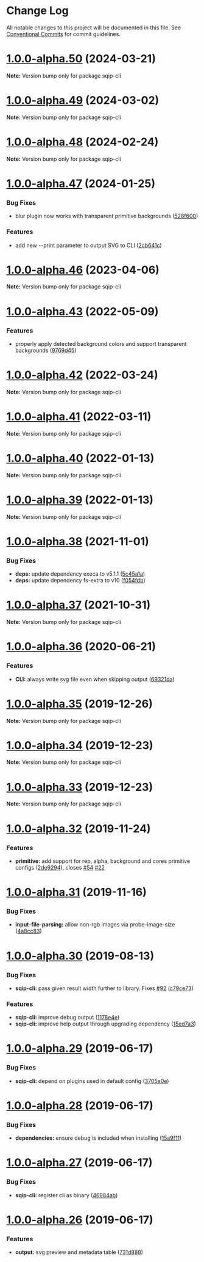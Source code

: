 # Change Log

All notable changes to this project will be documented in this file.
See [Conventional Commits](https://conventionalcommits.org) for commit guidelines.

# [1.0.0-alpha.50](https://github.com/axe312ger/sqip/compare/sqip-cli@1.0.0-alpha.49...sqip-cli@1.0.0-alpha.50) (2024-03-21)

**Note:** Version bump only for package sqip-cli





# [1.0.0-alpha.49](https://github.com/axe312ger/sqip/compare/sqip-cli@1.0.0-alpha.48...sqip-cli@1.0.0-alpha.49) (2024-03-02)

**Note:** Version bump only for package sqip-cli





# [1.0.0-alpha.48](https://github.com/axe312ger/sqip/compare/sqip-cli@1.0.0-alpha.47...sqip-cli@1.0.0-alpha.48) (2024-02-24)

**Note:** Version bump only for package sqip-cli





# [1.0.0-alpha.47](https://github.com/axe312ger/sqip/compare/sqip-cli@1.0.0-alpha.46...sqip-cli@1.0.0-alpha.47) (2024-01-25)


### Bug Fixes

* blur plugin now works with transparent primitive backgrounds ([528f600](https://github.com/axe312ger/sqip/commit/528f600b777c38662e369978d514f4304cc3d7ca))


### Features

* add new --print parameter to output SVG to CLI ([2cb641c](https://github.com/axe312ger/sqip/commit/2cb641c44f1339e5233cf70ed3aac59d9b2129f8))





# [1.0.0-alpha.46](https://github.com/axe312ger/sqip/compare/sqip-cli@1.0.0-alpha.45...sqip-cli@1.0.0-alpha.46) (2023-04-06)

**Note:** Version bump only for package sqip-cli





# [1.0.0-alpha.43](https://github.com/axe312ger/sqip/compare/sqip-cli@1.0.0-alpha.42...sqip-cli@1.0.0-alpha.43) (2022-05-09)


### Features

* properly apply detected background colors and support transparent backgrounds ([9769d45](https://github.com/axe312ger/sqip/commit/9769d4597fdfca877d1caef1c3f2cd68347fd223))





# [1.0.0-alpha.42](https://github.com/axe312ger/sqip/compare/sqip-cli@1.0.0-alpha.41...sqip-cli@1.0.0-alpha.42) (2022-03-24)

**Note:** Version bump only for package sqip-cli





# [1.0.0-alpha.41](https://github.com/axe312ger/sqip/compare/sqip-cli@1.0.0-alpha.40...sqip-cli@1.0.0-alpha.41) (2022-03-11)

**Note:** Version bump only for package sqip-cli





# [1.0.0-alpha.40](https://github.com/axe312ger/sqip/compare/sqip-cli@1.0.0-alpha.39...sqip-cli@1.0.0-alpha.40) (2022-01-13)

**Note:** Version bump only for package sqip-cli





# [1.0.0-alpha.39](https://github.com/axe312ger/sqip/compare/sqip-cli@1.0.0-alpha.38...sqip-cli@1.0.0-alpha.39) (2022-01-13)

**Note:** Version bump only for package sqip-cli





# [1.0.0-alpha.38](https://github.com/axe312ger/sqip/compare/sqip-cli@1.0.0-alpha.37...sqip-cli@1.0.0-alpha.38) (2021-11-01)


### Bug Fixes

* **deps:** update dependency execa to v5.1.1 ([5c45a1a](https://github.com/axe312ger/sqip/commit/5c45a1aee249f758b037d6a7959dd20617eea94c))
* **deps:** update dependency fs-extra to v10 ([f054fdb](https://github.com/axe312ger/sqip/commit/f054fdb81ff06d6bdb9d05b9c31c5be4c8d049d9))





# [1.0.0-alpha.37](https://github.com/axe312ger/sqip/compare/sqip-cli@1.0.0-alpha.36...sqip-cli@1.0.0-alpha.37) (2021-10-31)

**Note:** Version bump only for package sqip-cli





# [1.0.0-alpha.36](https://github.com/axe312ger/sqip/compare/sqip-cli@1.0.0-alpha.35...sqip-cli@1.0.0-alpha.36) (2020-06-21)


### Features

* **CLI:** always write svg file even when skipping output ([69321da](https://github.com/axe312ger/sqip/commit/69321da69d135079e85ffb158fc09e0d02f45564))





# [1.0.0-alpha.35](https://github.com/axe312ger/sqip/compare/sqip-cli@1.0.0-alpha.34...sqip-cli@1.0.0-alpha.35) (2019-12-26)

**Note:** Version bump only for package sqip-cli





# [1.0.0-alpha.34](https://github.com/axe312ger/sqip/compare/sqip-cli@1.0.0-alpha.33...sqip-cli@1.0.0-alpha.34) (2019-12-23)

**Note:** Version bump only for package sqip-cli





# [1.0.0-alpha.33](https://github.com/axe312ger/sqip/compare/sqip-cli@1.0.0-alpha.32...sqip-cli@1.0.0-alpha.33) (2019-12-23)

**Note:** Version bump only for package sqip-cli





# [1.0.0-alpha.32](https://github.com/axe312ger/sqip/compare/sqip-cli@1.0.0-alpha.31...sqip-cli@1.0.0-alpha.32) (2019-11-24)


### Features

* **primitive:** add support for rep, alpha, background and cores primitive configs ([2de9294](https://github.com/axe312ger/sqip/commit/2de92941ee660127cc2a32cc5cd9e2c1f6cd3eca)), closes [#54](https://github.com/axe312ger/sqip/issues/54) [#22](https://github.com/axe312ger/sqip/issues/22)





# [1.0.0-alpha.31](https://github.com/axe312ger/sqip/compare/sqip-cli@1.0.0-alpha.30...sqip-cli@1.0.0-alpha.31) (2019-11-16)


### Bug Fixes

* **input-file-parsing:** allow non-rgb images via probe-image-size ([4a8cc83](https://github.com/axe312ger/sqip/commit/4a8cc83c405c893f69bf151d237fb3dfd60d18ca))





# [1.0.0-alpha.30](https://github.com/axe312ger/sqip/compare/sqip-cli@1.0.0-alpha.29...sqip-cli@1.0.0-alpha.30) (2019-08-13)


### Bug Fixes

* **sqip-cli:** pass given result width further to library. Fixes [#92](https://github.com/axe312ger/sqip/issues/92) ([c79ce73](https://github.com/axe312ger/sqip/commit/c79ce73))


### Features

* **sqip-cli:** improve debug output ([1178e4e](https://github.com/axe312ger/sqip/commit/1178e4e))
* **sqip-cli:** improve help output through upgrading dependency ([15ed7a3](https://github.com/axe312ger/sqip/commit/15ed7a3))





# [1.0.0-alpha.29](https://github.com/axe312ger/sqip/compare/sqip-cli@1.0.0-alpha.28...sqip-cli@1.0.0-alpha.29) (2019-06-17)


### Bug Fixes

* **sqip-cli:** depend on plugins used in default config ([3705e0e](https://github.com/axe312ger/sqip/commit/3705e0e))





# [1.0.0-alpha.28](https://github.com/axe312ger/sqip/compare/sqip-cli@1.0.0-alpha.27...sqip-cli@1.0.0-alpha.28) (2019-06-17)


### Bug Fixes

* **dependencies:** ensure debug is included when installing ([15a9f11](https://github.com/axe312ger/sqip/commit/15a9f11))





# [1.0.0-alpha.27](https://github.com/axe312ger/sqip/compare/sqip-cli@1.0.0-alpha.26...sqip-cli@1.0.0-alpha.27) (2019-06-17)


### Bug Fixes

* **sqip-cli:** register cli as binary ([46984ab](https://github.com/axe312ger/sqip/commit/46984ab))





# [1.0.0-alpha.26](https://github.com/axe312ger/sqip/compare/sqip-cli@1.0.0-alpha.25...sqip-cli@1.0.0-alpha.26) (2019-06-17)


### Features

* **output:** svg preview and metadata table ([731d888](https://github.com/axe312ger/sqip/commit/731d888))
